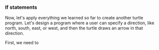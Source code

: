 
### If statements

Now, let's apply everything we learned so far to create another turtle program. Let's design a program where a user can specify a direction, like north, south, east, or west, and then the turtle draws an arrow in that direction. 

First, we need to 
